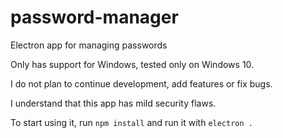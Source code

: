 # password-manager
 Electron app for managing passwords

 Only has support for Windows, tested only on Windows 10.

 I do not plan to continue development, add features or fix bugs.

 I understand that this app has mild security flaws.
 
 To start using it, run `npm install` and run it with `electron .`
